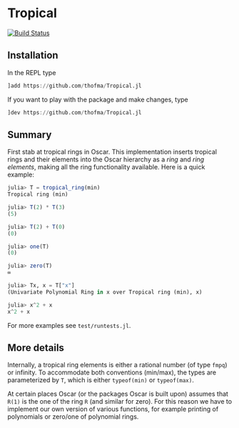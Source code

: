 # Tropical

[![Build Status](https://github.com/thofma/Tropical.jl/workflows/Run%20tests/badge.svg)](https://github.com/thofma/Tropical.jl/actions?query=workflow%3A%22Run%20tests%22+branch%3Amaster)

## Installation

In the REPL type

```julia
]add https://github.com/thofma/Tropical.jl
```

If you want to play with the package and make changes, type

```julia
]dev https://github.com/thofma/Tropical.jl
```

## Summary

First stab at tropical rings in Oscar. This implementation
inserts tropical rings and their elements into the Oscar
hierarchy as a *ring* and *ring elements*, making all the ring
functionality available. Here is a quick example:

```julia
julia> T = tropical_ring(min)
Tropical ring (min)

julia> T(2) * T(3)
(5)

julia> T(2) + T(0)
(0)

julia> one(T)
(0)

julia> zero(T)
∞

julia> Tx, x = T["x"]
(Univariate Polynomial Ring in x over Tropical ring (min), x)

julia> x^2 + x
x^2 + x
```

For more examples see `test/runtests.jl`.

## More details

Internally, a tropical ring elements is either a rational number
(of type `fmpq`) or infinity. To accommodate both conventions (min/max),
the types are parameterized by `T`, which is either `typeof(min)` or
`typeof(max)`.

At certain places Oscar (or the packages Oscar is built upon) assumes
that `R(1)` is the one of the ring `R` (and similar for zero). For this
reason we have to implement our own version of various functions, for
example printing of polynomials or zero/one of polynomial rings.
